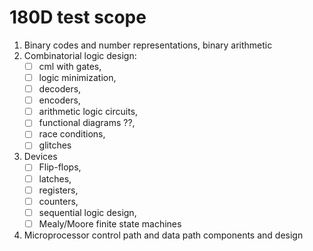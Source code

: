 # 180D test scope

1. Binary codes and number representations, binary arithmetic
2. Combinatorial logic design:
    - [ ] cml with gates,
    - [ ] logic minimization,
    - [ ] decoders,
    - [ ] encoders,
    - [ ] arithmetic logic circuits,
    - [ ] functional diagrams ??,
    - [ ] race conditions,
    - [ ] glitches
3. Devices
    - [ ] Flip-flops,
    - [ ] latches,
    - [ ] registers,
    - [ ] counters,
    - [ ] sequential logic design,
    - [ ] Mealy/Moore finite state machines
4. Microprocessor control path and data path components and design
